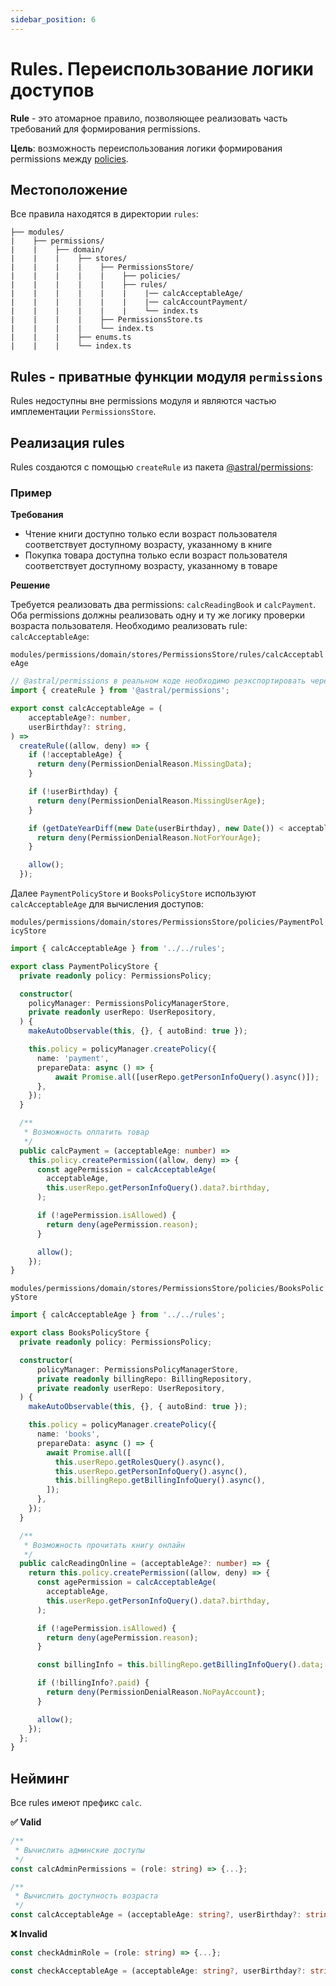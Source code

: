 ```yaml
---
sidebar_position: 6
---
```


# Rules. Переиспользование логики доступов

**Rule** - это атомарное правило, позволяющее реализовать часть требований для формирования permissions.

**Цель**: возможность переиспользования логики формирования permissions между [policies](./policies).

## Местоположение

Все правила находятся в директории `rules`:
```
├── modules/
|    ├── permissions/
|    |    ├── domain/
|    |    |    ├── stores/
|    |    |    |    ├── PermissionsStore/
|    |    |    |    |    ├── policies/
|    |    |    |    |    ├── rules/
|    |    |    |    |    |    |── calcAcceptableAge/
|    |    |    |    |    |    |── calcAccountPayment/
|    |    |    |    |    |    └── index.ts
|    |    |    |    ├── PermissionsStore.ts
|    |    |    |    └── index.ts
|    |    |    ├── enums.ts
|    |    |    └── index.ts
```

## Rules - приватные функции модуля `permissions`

Rules недоступны вне permissions модуля и являются частью имплементации `PermissionsStore`.

## Реализация rules

Rules создаются с помощью `createRule` из пакета [@astral/permissions](https://www.npmjs.com/package/@astral/permissions):

### Пример

**Требования**

- Чтение книги доступно только если возраст пользователя соответствует доступному возрасту, указанному в книге
- Покупка товара доступна только если возраст пользователя соответствует доступному возрасту, указанному в товаре

**Решение**

Требуется реализовать два permissions: `calcReadingBook` и `calcPayment`.
Оба permissions должны реализовать одну и ту же логику проверки возраста пользователя.
Необходимо реализовать rule: `calcAcceptableAge`:

```modules/permissions/domain/stores/PermissionsStore/rules/calcAcceptableAge```
```ts
// @astral/permissions в реальном коде необходимо реэкспортировать через shared
import { createRule } from '@astral/permissions';

export const calcAcceptableAge = (
    acceptableAge?: number,
    userBirthday?: string,
) =>
  createRule((allow, deny) => {
    if (!acceptableAge) {
      return deny(PermissionDenialReason.MissingData);
    }

    if (!userBirthday) {
      return deny(PermissionDenialReason.MissingUserAge);
    }

    if (getDateYearDiff(new Date(userBirthday), new Date()) < acceptableAge) {
      return deny(PermissionDenialReason.NotForYourAge);
    }

    allow();
  });
```

Далее `PaymentPolicyStore` и `BooksPolicyStore` используют `calcAcceptableAge` для вычисления доступов:

```modules/permissions/domain/stores/PermissionsStore/policies/PaymentPolicyStore```
```ts
import { calcAcceptableAge } from '../../rules';

export class PaymentPolicyStore {
  private readonly policy: PermissionsPolicy;

  constructor(
    policyManager: PermissionsPolicyManagerStore,
    private readonly userRepo: UserRepository,
  ) {
    makeAutoObservable(this, {}, { autoBind: true });

    this.policy = policyManager.createPolicy({
      name: 'payment',
      prepareData: async () => {
          await Promise.all([userRepo.getPersonInfoQuery().async()]);
      },
    });
  }

  /**
   * Возможность оплатить товар
   */
  public calcPayment = (acceptableAge: number) =>
    this.policy.createPermission((allow, deny) => {
      const agePermission = calcAcceptableAge(
        acceptableAge,
        this.userRepo.getPersonInfoQuery().data?.birthday,
      );

      if (!agePermission.isAllowed) {
        return deny(agePermission.reason);
      }

      allow();
    });
}
```

```modules/permissions/domain/stores/PermissionsStore/policies/BooksPolicyStore```
```ts
import { calcAcceptableAge } from '../../rules';

export class BooksPolicyStore {
  private readonly policy: PermissionsPolicy;

  constructor(
      policyManager: PermissionsPolicyManagerStore,
      private readonly billingRepo: BillingRepository,
      private readonly userRepo: UserRepository,
  ) {
    makeAutoObservable(this, {}, { autoBind: true });

    this.policy = policyManager.createPolicy({
      name: 'books',
      prepareData: async () => {
        await Promise.all([
          this.userRepo.getRolesQuery().async(),
          this.userRepo.getPersonInfoQuery().async(),
          this.billingRepo.getBillingInfoQuery().async(),
        ]);
      },
    });
  }

  /**
   * Возможность прочитать книгу онлайн
   */
  public calcReadingOnline = (acceptableAge?: number) => {
    return this.policy.createPermission((allow, deny) => {
      const agePermission = calcAcceptableAge(
        acceptableAge,
        this.userRepo.getPersonInfoQuery().data?.birthday,
      );

      if (!agePermission.isAllowed) {
        return deny(agePermission.reason);
      }

      const billingInfo = this.billingRepo.getBillingInfoQuery().data;

      if (!billingInfo?.paid) {
        return deny(PermissionDenialReason.NoPayAccount);
      }

      allow();
    });
  };
}
```

## Нейминг

Все rules имеют префикс `calc`.

**✅ Valid**

```ts
/**
 * Вычислить админские доступы
 */
const calcAdminPermissions = (role: string) => {...};

/**
 * Вычислить доступность возраста
 */
const calcAcceptableAge = (acceptableAge: string?, userBirthday?: string) => {...};
```

**❌ Invalid**

```ts
const checkAdminRole = (role: string) => {...};

const checkAcceptableAge = (acceptableAge: string?, userBirthday?: string) => {...};
```
